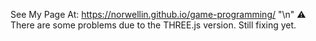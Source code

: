 See My Page At: https://norwellin.github.io/game-programming/ "\n"
⚠️ There are some problems due to the THREE.js version. Still fixing yet.
